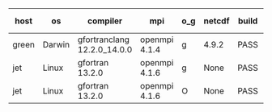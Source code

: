 

| host     | os       | compiler                              | mpi                      | o_g        | netcdf        | build       | u_pass          | u_fail          | s_pass            | s_fail            | e_pass             | e_fail             | nuopc_pass       | nuopc_fail       | artifacts link          |
|----------|----------|---------------------------------------|--------------------------|------------|---------------|-------------|-----------------|-----------------|-------------------|-------------------|--------------------|--------------------|------------------|------------------|-------------------------|
| green | Darwin | gfortranclang 12.2.0_14.0.0 | openmpi 4.1.4  | g | 4.9.2  | PASS | None | None | None | None | None | None | None | None | <a href="https://github.com/esmf-org/esmf-test-artifacts/tree/b58dc9fb80f9e70e5ac1f4f3da58c199c5ddf744/develop/gfortranclang/12.2.0_14.0.0/g/openmpi/4.1.4" target="_blank">b58dc9f</a> | 
| jet | Linux | gfortran 13.2.0 | openmpi 4.1.6  | g | None  | PASS | 14186 | 0 | 51 | 0 | 80 | 0 | 57 | 0 | <a href="https://github.com/esmf-org/esmf-test-artifacts/tree/fab531dad6dbd07b21aa8aa88f982b33498ea3c7/develop/gfortran/13.2.0/g/openmpi/4.1.6" target="_blank">fab531d</a> | 
| jet | Linux | gfortran 13.2.0 | openmpi 4.1.6  | O | None  | PASS | 14186 | 0 | 51 | 0 | 80 | 0 | 57 | 0 | <a href="https://github.com/esmf-org/esmf-test-artifacts/tree/82009dc26c6803024fe7fd7eb83f84fbe7d4bffc/develop/gfortran/13.2.0/O/openmpi/4.1.6" target="_blank">82009dc</a> | 
